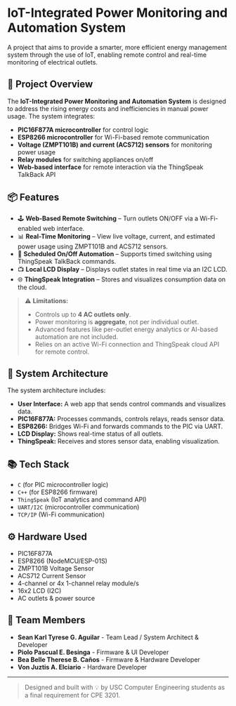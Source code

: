 # IoT-Integrated Power Monitoring and Automation System

A project that aims to provide a smarter, more efficient energy management system through the use of IoT, enabling remote control and real-time monitoring of electrical outlets.

## 🔧 Project Overview

The **IoT-Integrated Power Monitoring and Automation System** is designed to address the rising energy costs and inefficiencies in manual power usage. The system integrates:

- **PIC16F877A microcontroller** for control logic
- **ESP8266 microcontroller** for Wi-Fi-based remote communication
- **Voltage (ZMPT101B) and current (ACS712) sensors** for monitoring power usage
- **Relay modules** for switching appliances on/off
- **Web-based interface** for remote interaction via the ThingSpeak TalkBack API

## 📦 Features

- 🕹️ **Web-Based Remote Switching** – Turn outlets ON/OFF via a Wi-Fi-enabled web interface.
- 📊 **Real-Time Monitoring** – View live voltage, current, and estimated power usage using ZMPT101B and ACS712 sensors.
- 📅 **Scheduled On/Off Automation** – Supports timed switching using ThingSpeak TalkBack commands.
- 📺 **Local LCD Display** – Displays outlet states in real time via an I2C LCD.
- 🌐 **ThingSpeak Integration** – Stores and visualizes consumption data on the cloud.

> ⚠️ **Limitations:**
> - Controls up to **4 AC outlets only**.
> - Power monitoring is **aggregate**, not per individual outlet.
> - Advanced features like per-outlet energy analytics or AI-based automation are not included.
> - Relies on an active Wi-Fi connection and ThingSpeak cloud API for remote control.

## 📐 System Architecture

The system architecture includes:

- **User Interface:** A web app that sends control commands and visualizes data.
- **PIC16F877A:** Processes commands, controls relays, reads sensor data.
- **ESP8266:** Bridges Wi-Fi and forwards commands to the PIC via UART.
- **LCD Display:** Shows real-time status of all outlets.
- **ThingSpeak:** Receives and stores sensor data, enabling visualization.

## 📚 Tech Stack

- `C` (for PIC microcontroller logic)
- `C++` (for ESP8266 firmware)
- `ThingSpeak` (IoT analytics and command API)
- `UART/I2C` (microcontroller communication)
- `TCP/IP` (Wi-Fi communication)

## ⚙️ Hardware Used

- PIC16F877A
- ESP8266 (NodeMCU/ESP-01S)
- ZMPT101B Voltage Sensor
- ACS712 Current Sensor
- 4-channel or 4x 1-channel relay module/s
- 16x2 LCD (I2C)
- AC outlets & power source

## 👥 Team Members

- **Sean Karl Tyrese G. Aguilar** - Team Lead / System Architect & Developer
- **Piolo Pascual E. Besinga** - Firmware & UI Developer
- **Bea Belle Therese B. Caños** - Firmware & Hardware Developer
- **Von Juztis A. Elciario** - Hardware Developer

---

> Designed and built with 💡 by USC Computer Engineering students as a final requirement for CPE 3201.

